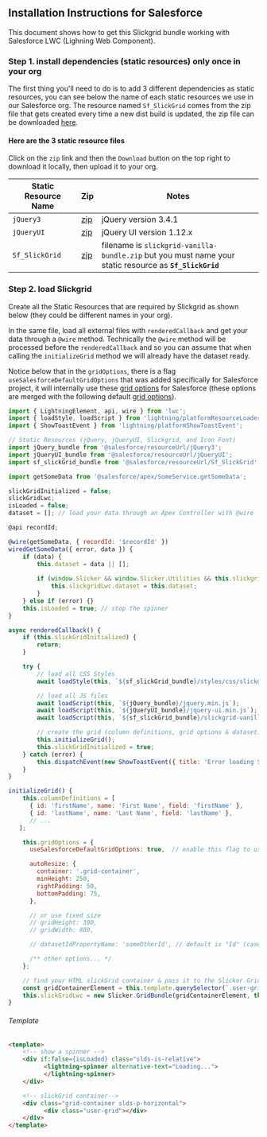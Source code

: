 ## Installation Instructions for Salesforce
This document shows how to get this Slickgrid bundle working with Salesforce LWC (Lighning Web Component). 

### Step 1. install dependencies (static resources) only once in your org
The first thing you'll need to do is to add 3 different dependencies as static resources, you can see below the name of each static resources we use in our Salesforce org. The resource named `Sf_SlickGrid` comes from the zip file that gets created every time a new dist build is updated, the zip file can be downloaded [here](https://github.com/ghiscoding/slickgrid-universal/tree/master/packages/vanilla-bundle/dist-grid-bundle-zip). 

#### Here are the 3 static resource files
Click on the `zip` link and then the `Download` button on the top right to download it locally, then upload it to your org.

| Static Resource Name | Zip | Notes |
| -------- | --- | ----------- |
| `jQuery3` | [zip](/ghiscoding/slickgrid-universal/blob/master/packages/vanilla-bundle/external-libs/jQuery3.zip) | jQuery version 3.4.1 |
| `jQueryUI` | [zip](/ghiscoding/slickgrid-universal/blob/master/packages/vanilla-bundle/external-libs/jQueryUI.zip) | jQuery UI version 1.12.x |
| `Sf_SlickGrid` | [zip](/ghiscoding/slickgrid-universal/blob/master/packages/vanilla-bundle/dist-grid-bundle-zip/slickgrid-vanilla-bundle.zip) | filename is `slickgrid-vanilla-bundle.zip` but you must name your static resource as **`Sf_SlickGrid`** |



### Step 2. load Slickgrid
Create all the Static Resources that are required by Slickgrid as shown below (they could be different names in your org).

In the same file, load all external files with `renderedCallback` and get your data through a `@wire` method. Technically the `@wire` method will be processed before the `renderedCallback` and so you can assume that when calling the `initializeGrid` method we will already have the dataset ready.

Notice below that in the `gridOptions`, there is a flag `useSalesforceDefaultGridOptions` that was added specifically for Salesforce project, it will internally use these [grid options](https://github.com/ghiscoding/slickgrid-universal/blob/master/packages/vanilla-bundle/src/salesforce-global-grid-options.ts) for Salesforce (these options are merged with the following default [grid options](https://github.com/ghiscoding/slickgrid-universal/blob/master/packages/common/src/global-grid-options.ts)).
```js
import { LightningElement, api, wire } from 'lwc';
import { loadStyle, loadScript } from 'lightning/platformResourceLoader';
import { ShowToastEvent } from 'lightning/platformShowToastEvent';

// Static Resources (jQuery, jQueryUI, Slickgrid, and Icon Font)
import jQuery_bundle from '@salesforce/resourceUrl/jQuery3';
import jQueryUI_bundle from '@salesforce/resourceUrl/jQueryUI';
import sf_slickGrid_bundle from '@salesforce/resourceUrl/Sf_SlickGrid'; // the zip described at step 1.1

import getSomeData from '@salesforce/apex/SomeService.getSomeData';

slickGridInitialized = false;
slickGridLwc;
isLoaded = false;
dataset = []; // load your data through an Apex Controller with @wire

@api recordId;

@wire(getSomeData, { recordId: '$recordId' })
wiredGetSomeData({ error, data }) {
    if (data) {
        this.dataset = data || [];
        
        if (window.Slicker && window.Slicker.Utilities && this.slickgridLwc) {
            this.slickgridLwc.dataset = this.dataset;
        }
    } else if (error) {}
    this.isLoaded = true; // stop the spinner
}

async renderedCallback() {
    if (this.slickGridInitialized) {
        return;
    }

    try {
        // load all CSS Styles
        await loadStyle(this, `${sf_slickGrid_bundle}/styles/css/slickgrid-theme-salesforce.css`);

        // load all JS files
        await loadScript(this, `${jQuery_bundle}/jquery.min.js`);
        await loadScript(this, `${jQueryUI_bundle}/jquery-ui.min.js`);
        await loadScript(this, `${sf_slickGrid_bundle}/slickgrid-vanilla-bundle.js`);

        // create the grid (column definitions, grid options & dataset)
        this.initializeGrid();
        this.slickGridInitialized = true;
    } catch (error) {
        this.dispatchEvent(new ShowToastEvent({ title: 'Error loading SlickGrid', message: error && error.message || '', variant: 'error', }));
    }
}

initializeGrid() {
    this.columnDefinitions = [
      { id: 'firstName', name: 'First Name', field: 'firstName' },
      { id: 'lastName', name: 'Last Name', field: 'lastName' },
      // ...
   ];

    this.gridOptions = { 
      useSalesforceDefaultGridOptions: true,  // enable this flag to use regular grid options used for SF project

      autoResize: {
        container: '.grid-container',
        minHeight: 250,
        rightPadding: 50,
        bottomPadding: 75,
      },

      // or use fixed size
      // gridHeight: 300,
      // gridWidth: 800,

      // datasetIdPropertyName: 'someOtherId', // default is "Id" (case sensitive)

      /** other options... */ 
    };

    // find your HTML slickGrid container & pass it to the Slicker.GridBundle instantiation
    const gridContainerElement = this.template.querySelector(`.user-grid`);
    this.slickGridLwc = new Slicker.GridBundle(gridContainerElement, this.columnDefinitions, this.gridOptions, this.dataset);
}
```

###### Template
```html
<template>
    <!-- show a spinner -->
    <div if:false={isLoaded} class="slds-is-relative">
          <lightning-spinner alternative-text="Loading...">
          </lightning-spinner>
    </div>

    <!-- slickGrid container-->
    <div class="grid-container slds-p-horizontal">
          <div class="user-grid"></div>
    </div>
</template>
```
